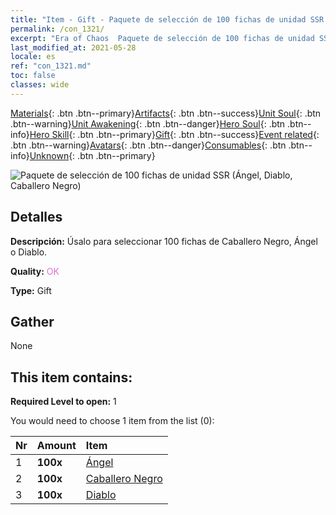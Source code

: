 ```yaml
---
title: "Item - Gift - Paquete de selección de 100 fichas de unidad SSR (Ángel, Diablo, Caballero Negro)"
permalink: /con_1321/
excerpt: "Era of Chaos  Paquete de selección de 100 fichas de unidad SSR (Ángel, Diablo, Caballero Negro)"
last_modified_at: 2021-05-28
locale: es
ref: "con_1321.md"
toc: false
classes: wide
---
```

 [Materials](/ItemsES/){: .btn .btn--primary}[Artifacts](/ItemsES/Artifacts/){: .btn .btn--success}[Unit Soul](/ItemsES/UnitSoul/){: .btn .btn--warning}[Unit Awakening](/ItemsES/UnitAwakening/){: .btn .btn--danger}[Hero Soul](/ItemsES/HeroSoul/){: .btn .btn--info}[Hero Skill](/ItemsES/HeroSkill/){: .btn .btn--primary}[Gift](/ItemsES/Gift/){: .btn .btn--success}[Event related](/ItemsES/Events/){: .btn .btn--warning}[Avatars](/ItemsES/Avatars/){: .btn .btn--danger}[Consumables](/ItemsES/Consumables/){: .btn .btn--info}[Unknown](/ItemsES/Unknown/){: .btn .btn--primary}

 ![Paquete de selección de 100 fichas de unidad SSR (Ángel, Diablo, Caballero Negro)](/images/t/i_907374.png)

## Detalles
 **Descripción:** Úsalo para seleccionar 100 fichas de Caballero Negro, Ángel o Diablo.

 **Quality:** <span style="color: #DA70D6">OK</span>

 **Type:** Gift

## Gather

  None

## This item contains:

 **Required Level to open:** 1

 You would need to choose 1 item from the list (0):

  | Nr | Amount |     Item    |
  |:---|:-------|:------------|
  | 1 |  **100x** | [Ángel](/ItemsES/unt_196/) |  | 
  | 2 |  **100x** | [Caballero Negro](/ItemsES/unt_213/) |  | 
  | 3 |  **100x** | [Diablo](/ItemsES/unt_232/) |  | 
